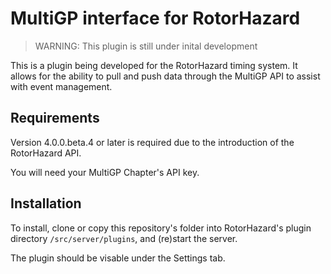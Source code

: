 # MultiGP interface for RotorHazard

> WARNING: This plugin is still under inital development

This is a plugin being developed for the RotorHazard timing system. It allows for the ability to pull and push data through the MultiGP API to assist with event management.

## Requirements

Version 4.0.0.beta.4 or later is required due to the introduction of the RotorHazard API.

You will need your MultiGP Chapter's API key.

## Installation

To install, clone or copy this repository's folder into RotorHazard's plugin directory ```/src/server/plugins```, and (re)start the server.

The plugin should be visable under the Settings tab. 